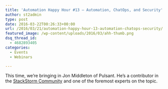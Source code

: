 ```yaml
---
title: 'Automation Happy Hour #13 – Automation, ChatOps, and Security'
author: st2admin
type: post
date: 2016-03-22T00:26:33+00:00
url: /2016/03/21/automation-happy-hour-13-automation-chatops-security/
featured_image: /wp-content/uploads/2016/03/ahh-thumb.png
dsq_thread_id:
  - 4682893405
categories:
  - Events
  - Webinars

---
```

This time, we&#8217;re bringing in Jon Middleton of Pulsant. He&#8217;s a contributor in the <a href="/community/" target="_blank">StackStorm Community</a> and one of the foremost experts on the topic.